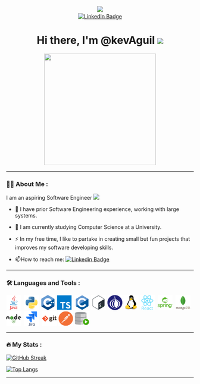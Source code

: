 <div id="header" align="center">
  <img src="https://i.giphy.com/media/v1.Y2lkPTc5MGI3NjExaWljMnBjM2N3Z2UxMnVzM2o2MGJ0OWY5aDNrYzd2b2RuM2JyZmh1OCZlcD12MV9pbnRlcm5hbF9naWZfYnlfaWQmY3Q9Zw/MeJgB3yMMwIaHmKD4z/giphy.gif" width="250"/>
  <div id="badges">
  <a href="https://www.linkedin.com/in/kevin-a-aguilar/">
    <img src="https://img.shields.io/badge/LinkedIn-blue?style=for-the-badge&logo=linkedin&logoColor=white" alt="LinkedIn Badge"/>
  </a>
  </div>
  <h1>
  Hi there, I'm @kevAguil
  <img src="https://media.giphy.com/media/hvRJCLFzcasrR4ia7z/giphy.gif" width="30px"/>
</h1>
</div>
<div align="center">
  <img src="https://i.giphy.com/media/v1.Y2lkPTc5MGI3NjExNDMxZnA2cDFyOXVmdXpwamk1endnN3BrNmwzbWt2d3J1MndvZHUwaiZlcD12MV9pbnRlcm5hbF9naWZfYnlfaWQmY3Q9Zw/3oKIPnAiaMCws8nOsE/giphy.gif" width="300" height="300"/>
</div>

---

### :man_technologist: About Me :
I am an aspiring Software Engineer <img src="https://media.giphy.com/media/WUlplcMpOCEmTGBtBW/giphy.gif" width="30"> 
- :telescope: I have prior Software Engineering experience, working with large systems.

- :seedling: I am currently studying Computer Science at a University.  

- :zap: In my free time, I like to partake in creating small but fun projects that improves my software developing skills.

- :mailbox:How to reach me: [![Linkedin Badge](https://img.shields.io/badge/LinkedIn-blue?style=flat&logo=Linkedin&logoColor=white)](https://www.linkedin.com/in/kevin-a-aguilar/)

---

### :hammer_and_wrench: Languages and Tools :
<div>
  <img src="https://github.com/devicons/devicon/blob/master/icons/java/java-original-wordmark.svg" title="Java" alt="Java" width="40" height="40"/>&nbsp;
  <img src="https://github.com/devicons/devicon/blob/master/icons/python/python-original.svg" title="Python" **alt="Python" width="40" height="40"/>
  <img src="https://github.com/devicons/devicon/blob/master/icons/cplusplus/cplusplus-original.svg" title="C++" **alt="C++" width="40" height="40"/>
  <img src="https://github.com/devicons/devicon/blob/master/icons/typescript/typescript-original.svg" title="TypeScript" alt="TypeScript" width="40" height="40"/>&nbsp;
  <img src="https://github.com/devicons/devicon/blob/master/icons/c/c-original.svg" title="C" **alt="C" width="40" height="40"/>
  <img src="https://github.com/devicons/devicon/blob/master/icons/bash/bash-original.svg" title="Bash" **alt="Bash" width="40" height="40"/>
  <img src="https://github.com/devicons/devicon/blob/master/icons/perl/perl-original.svg" title="Perl" **alt="Perl" width="40" height="40"/>
  <img src="https://github.com/devicons/devicon/blob/master/icons/linux/linux-original.svg" title="Linux" **alt="Linux" width="40" height="40"/>
  <img src="https://github.com/devicons/devicon/blob/master/icons/react/react-original-wordmark.svg" title="React" alt="React" width="40" height="40"/>&nbsp;
  <img src="https://github.com/devicons/devicon/blob/master/icons/spring/spring-original-wordmark.svg" title="Spring" alt="Spring" width="40" height="40"/>&nbsp;
  <img src="https://github.com/devicons/devicon/blob/master/icons/mongodb/mongodb-original-wordmark.svg" title="MongoDB"  alt="MongoDB" width="40" height="40"/>&nbsp;
  <img src="https://github.com/devicons/devicon/blob/master/icons/nodejs/nodejs-original-wordmark.svg" title="NodeJS" alt="NodeJS" width="40" height="40"/>&nbsp;
  <img src="https://github.com/devicons/devicon/blob/master/icons/jira/jira-original-wordmark.svg" title="Jira" alt="Jira" width="40" height="40"/>&nbsp;
  <img src="https://github.com/devicons/devicon/blob/master/icons/git/git-original-wordmark.svg" title="Git" **alt="Git" width="40" height="40"/>
  <img src="https://github.com/devicons/devicon/blob/master/icons/postman/postman-original.svg" title="Postman" **alt="Postman" width="40" height="40"/>
  <img src="https://github.com/devicons/devicon/blob/master/icons/sqldeveloper/sqldeveloper-original.svg" title="SQLDeveloper" **alt="SQLDeveloper" width="40" height="40"/>
</div>

---


### :fire: My Stats :
[![GitHub Streak](http://github-readme-streak-stats.herokuapp.com?user=kevAguil&theme=dark&background=000000)](https://git.io/streak-stats)

[![Top Langs](https://github-readme-stats.vercel.app/api/top-langs/?username=kevAguil&layout=compact&theme=vision-friendly-dark)](https://github.com/anuraghazra/github-readme-stats)

---

<!---
kevAguil/kevAguil is a ✨ special ✨ repository because its `README.md` (this file) appears on your GitHub profile.
You can click the Preview link to take a look at your changes.
--->

